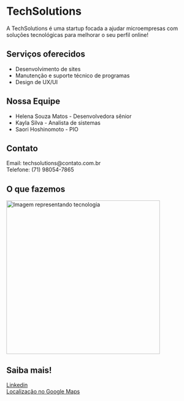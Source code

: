 <!DOCTYPE html>
<html lang="en">
<head>
    <meta charset="UTF-8">
    <meta http-equiv="X-UA-Compatible" content="IE=edge">
    <meta name="viewport" content="width=device-width, initial-scale=1.0">
  <title>TechSolutions</title>
</head>
<body>
    <h1>TechSolutions</h1>
    <p>A TechSolutions é uma startup focada a ajudar microempresas com soluções tecnológicas para melhorar o seu perfil online!</p>
   
 <h2>Serviços oferecidos</h2>
     <ul>
        <li>Desenvolvimento de sites</li>
        <li>Manutenção e suporte técnico de programas</li>
        <li>Design de UX/UI</li>
     </ul>


<h2>Nossa Equipe</h2>
<ul>
    <li>Helena Souza Matos - Desenvolvedora sênior</li>
    <li>Kayla Silva - Analista de sistemas</li>
    <li>Saori Hoshinomoto - PIO </li>
</ul>


<h2>Contato</h2>
<p>Email: techsolutions@contato.com.br<br>
   Telefone: (71) 98054-7865</p>


<h2>O que fazemos</h2>
<img src="https://thumbs.dreamstime.com/b/c%C3%B3digo-fonte-de-programa%C3%A7%C3%A3o-computador-tecnologia-moderna-aplica%C3%A7%C3%A3o-codifica%C3%A7%C3%A3o-por-programador-desenvolvedor-do-software-241804713.jpg" alt="Imagem representando tecnologia" width="400px">


<h2>Saiba mais!</h2>
<p>
    <a href="https://pe.linkedin.com/in/tecnolog%C3%ADa-textil-275646197?" target="_blank">Linkedin</a><br>
    <a href="https://maps.app.goo.gl/i5wHBSkCWZLJEy749" target="_blank">Localização no Google Maps</a>
</p>

</body>
</html>
